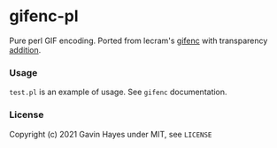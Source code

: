 # gifenc-pl
Pure perl GIF encoding. Ported from lecram's [gifenc](https://github.com/lecram/gifenc) with transparency [addition](https://github.com/G4Vi/gifenc).

### Usage

`test.pl` is an example of usage. See `gifenc` documentation.

### License
Copyright (c) 2021 Gavin Hayes under MIT, see `LICENSE`
